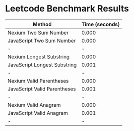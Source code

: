 # Leetcode Benchmark Results

| Method                       | Time (seconds) |
| ---------------------------- | -------------- |
| Nexium Two Sum Number        | 0.000          |
| JavaScript Two Sum Number    | 0.000          |
| -                            | -              |
| Nexium Longest Substring     | 0.000          |
| JavaScript Longest Substring | 0.001          |
| -                            | -              |
| Nexium Valid Parentheses     | 0.000          |
| JavaScript Valid Parentheses | 0.001          |
| -                            | -              |
| Nexium Valid Anagram         | 0.000          |
| JavaScript Valid Anagram     | 0.001          |
| -                            | -              |
